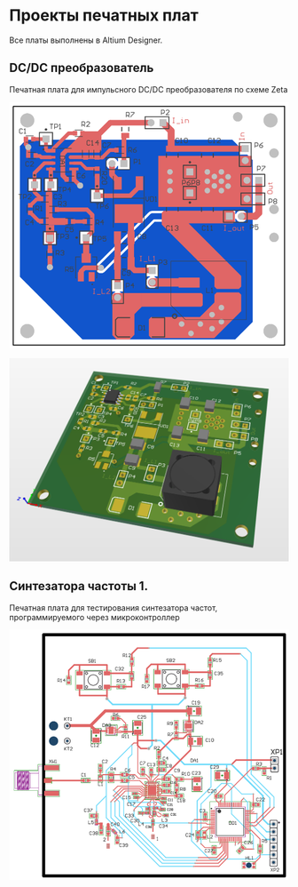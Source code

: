 
# Проекты печатных плат
Все платы выполнены в Altium Designer.


## DC/DC преобразователь
Печатная плата для импульсного DC/DC преобразователя по схеме Zeta

<img
  src="https://github.com/Adiemal/RFProjects/blob/main/Projects/Zeta_1.png"
  alt="Alt text"
  title="Optional title"
  style="margin: 300; width: 600px">

<img
  src="https://github.com/Adiemal/RFProjects/blob/main/Projects/Zeta_2.png"
  alt="Alt text"
  title="Optional title"
  style="text-align: center; width: 600px">

## Синтезатора частоты 1.
Печатная плата для тестирования синтезатора частот, программируемого через микроконтроллер

<img
  src="https://github.com/Adiemal/RFProjects/blob/main/Projects/Raketka_1.1.png"
  alt="Alt text"
  title="Optional title"
  style="text-align: center; width: 600px">

